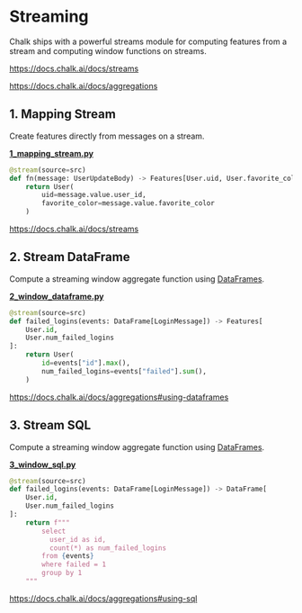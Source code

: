 # Streaming

Chalk ships with a powerful streams module for computing
features from a stream and computing window functions
on streams.

https://docs.chalk.ai/docs/streams

https://docs.chalk.ai/docs/aggregations

## 1. Mapping Stream
Create features directly from messages on a stream.

**[1_mapping_stream.py](1_mapping_stream.py)**

```python
@stream(source=src)
def fn(message: UserUpdateBody) -> Features[User.uid, User.favorite_color]:
    return User(
        uid=message.value.user_id,
        favorite_color=message.value.favorite_color
    )
```

https://docs.chalk.ai/docs/streams

## 2. Stream DataFrame

Compute a streaming window aggregate function using [DataFrames](https://docs.chalk.ai/docs/dataframe).

**[2_window_dataframe.py](2_window_dataframe.py)**

```python
@stream(source=src)
def failed_logins(events: DataFrame[LoginMessage]) -> Features[
    User.id,
    User.num_failed_logins
]:
    return User(
        id=events["id"].max(),
        num_failed_logins=events["failed"].sum(),
    )
```

https://docs.chalk.ai/docs/aggregations#using-dataframes

## 3. Stream SQL

Compute a streaming window aggregate function using [DataFrames](https://docs.chalk.ai/docs/dataframe).

**[3_window_sql.py](3_window_sql.py)**

```python
@stream(source=src)
def failed_logins(events: DataFrame[LoginMessage]) -> DataFrame[
    User.id,
    User.num_failed_logins
]:
    return f"""
        select
          user_id as id,
          count(*) as num_failed_logins
        from {events}
        where failed = 1
        group by 1
    """
```

https://docs.chalk.ai/docs/aggregations#using-sql
